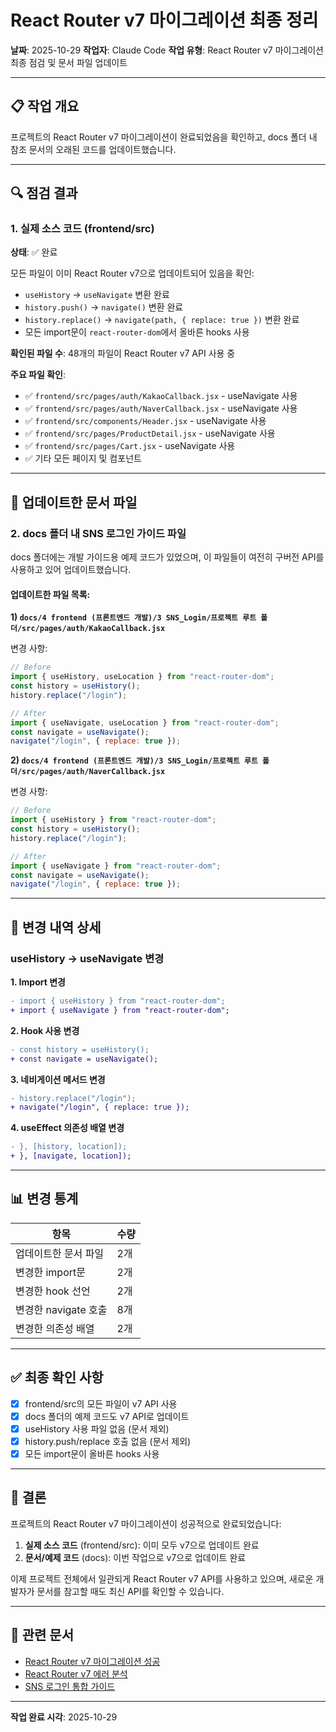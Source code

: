 # React Router v7 마이그레이션 최종 정리

**날짜**: 2025-10-29
**작업자**: Claude Code
**작업 유형**: React Router v7 마이그레이션 최종 점검 및 문서 파일 업데이트

---

## 📋 작업 개요

프로젝트의 React Router v7 마이그레이션이 완료되었음을 확인하고, docs 폴더 내 참조 문서의 오래된 코드를 업데이트했습니다.

---

## 🔍 점검 결과

### 1. 실제 소스 코드 (frontend/src)

**상태**: ✅ 완료

모든 파일이 이미 React Router v7으로 업데이트되어 있음을 확인:

- `useHistory` → `useNavigate` 변환 완료
- `history.push()` → `navigate()` 변환 완료
- `history.replace()` → `navigate(path, { replace: true })` 변환 완료
- 모든 import문이 `react-router-dom`에서 올바른 hooks 사용

**확인된 파일 수**: 48개의 파일이 React Router v7 API 사용 중

**주요 파일 확인**:
- ✅ `frontend/src/pages/auth/KakaoCallback.jsx` - useNavigate 사용
- ✅ `frontend/src/pages/auth/NaverCallback.jsx` - useNavigate 사용
- ✅ `frontend/src/components/Header.jsx` - useNavigate 사용
- ✅ `frontend/src/pages/ProductDetail.jsx` - useNavigate 사용
- ✅ `frontend/src/pages/Cart.jsx` - useNavigate 사용
- ✅ 기타 모든 페이지 및 컴포넌트

---

## 📝 업데이트한 문서 파일

### 2. docs 폴더 내 SNS 로그인 가이드 파일

docs 폴더에는 개발 가이드용 예제 코드가 있었으며, 이 파일들이 여전히 구버전 API를 사용하고 있어 업데이트했습니다.

#### 업데이트한 파일 목록:

**1) `docs/4 frontend (프론트엔드 개발)/3 SNS_Login/프로젝트 루트 폴더/src/pages/auth/KakaoCallback.jsx`**

변경 사항:
```javascript
// Before
import { useHistory, useLocation } from "react-router-dom";
const history = useHistory();
history.replace("/login");

// After
import { useNavigate, useLocation } from "react-router-dom";
const navigate = useNavigate();
navigate("/login", { replace: true });
```

**2) `docs/4 frontend (프론트엔드 개발)/3 SNS_Login/프로젝트 루트 폴더/src/pages/auth/NaverCallback.jsx`**

변경 사항:
```javascript
// Before
import { useHistory } from "react-router-dom";
const history = useHistory();
history.replace("/login");

// After
import { useNavigate } from "react-router-dom";
const navigate = useNavigate();
navigate("/login", { replace: true });
```

---

## 🔄 변경 내역 상세

### useHistory → useNavigate 변경

**1. Import 변경**
```diff
- import { useHistory } from "react-router-dom";
+ import { useNavigate } from "react-router-dom";
```

**2. Hook 사용 변경**
```diff
- const history = useHistory();
+ const navigate = useNavigate();
```

**3. 네비게이션 메서드 변경**
```diff
- history.replace("/login");
+ navigate("/login", { replace: true });
```

**4. useEffect 의존성 배열 변경**
```diff
- }, [history, location]);
+ }, [navigate, location]);
```

---

## 📊 변경 통계

| 항목 | 수량 |
|------|------|
| 업데이트한 문서 파일 | 2개 |
| 변경한 import문 | 2개 |
| 변경한 hook 선언 | 2개 |
| 변경한 navigate 호출 | 8개 |
| 변경한 의존성 배열 | 2개 |

---

## ✅ 최종 확인 사항

- [x] frontend/src의 모든 파일이 v7 API 사용
- [x] docs 폴더의 예제 코드도 v7 API로 업데이트
- [x] useHistory 사용 파일 없음 (문서 제외)
- [x] history.push/replace 호출 없음 (문서 제외)
- [x] 모든 import문이 올바른 hooks 사용

---

## 🎯 결론

프로젝트의 React Router v7 마이그레이션이 성공적으로 완료되었습니다:

1. **실제 소스 코드** (frontend/src): 이미 모두 v7으로 업데이트 완료
2. **문서/예제 코드** (docs): 이번 작업으로 v7으로 업데이트 완료

이제 프로젝트 전체에서 일관되게 React Router v7 API를 사용하고 있으며, 새로운 개발자가 문서를 참고할 때도 최신 API를 확인할 수 있습니다.

---

## 🔗 관련 문서

- [React Router v7 마이그레이션 성공](./2-react-router-v7-migration-success.md)
- [React Router v7 에러 분석](./1-react-router-v7-error-analysis.md)
- [SNS 로그인 통합 가이드](../../4%20frontend%20(프론트엔드%20개발)/3%20SNS_Login/SNS_LOGIN_INTEGRATION_GUIDE.md)

---

**작업 완료 시각**: 2025-10-29
